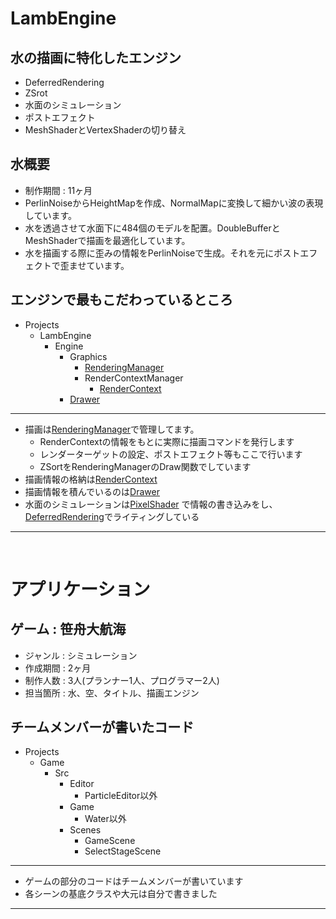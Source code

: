 # LambEngine
## 水の描画に特化したエンジン
* DeferredRendering
* ZSrot
* 水面のシミュレーション
* ポストエフェクト
* MeshShaderとVertexShaderの切り替え

## 水概要
* 制作期間 : 11ヶ月
* PerlinNoiseからHeightMapを作成、NormalMapに変換して細かい波の表現しています。
* 水を透過させて水面下に484個のモデルを配置。DoubleBufferとMeshShaderで描画を最適化しています。
* 水を描画する際に歪みの情報をPerlinNoiseで生成。それを元にポストエフェクトで歪ませています。

## エンジンで最もこだわっているところ
- Projects
  - LambEngine
    - Engine
      - Graphics
        - [RenderingManager](https://github.com/KikutaniTakuma/LambEngine/tree/master/Projects/LambEngine/Engine/Graphics/RenderingManager)
        - RenderContextManager
          - [RenderContext](https://github.com/KikutaniTakuma/LambEngine/tree/master/Projects/LambEngine/Engine/Graphics/RenderContextManager/RenderContext)
      - [Drawer](https://github.com/KikutaniTakuma/LambEngine/tree/master/Projects/LambEngine/Drawer)
---
* 描画は[RenderingManager](https://github.com/KikutaniTakuma/LambEngine/tree/master/Projects/LambEngine/Engine/Graphics/RenderingManager)で管理してます。
  * RenderContextの情報をもとに実際に描画コマンドを発行します
  * レンダーターゲットの設定、ポストエフェクト等もここで行います
  * ZSortをRenderingManagerのDraw関数でしています
* 描画情報の格納は[RenderContext](https://github.com/KikutaniTakuma/LambEngine/tree/master/Projects/LambEngine/Engine/Graphics/RenderContextManager/RenderContext)
* 描画情報を積んでいるのは[Drawer](https://github.com/KikutaniTakuma/LambEngine/tree/master/Projects/LambEngine/Drawer)
* 水面のシミュレーションは[PixelShader](https://github.com/KikutaniTakuma/LambEngine/blob/master/Projects/Game/Shaders/WaterTex2DShader/WaterTex2D.PS.hlsl)
で情報の書き込みをし、[DeferredRendering](https://github.com/KikutaniTakuma/LambEngine/tree/master/Projects/Game/Shaders/DeferredRendering)でライティングしている
---

<br> 

# アプリケーション
## ゲーム : 笹舟大航海
* ジャンル : シミュレーション
* 作成期間 : 2ヶ月
* 制作人数 : 3人(プランナー1人、プログラマー2人)
* 担当箇所 : 水、空、タイトル、描画エンジン
## チームメンバーが書いたコード
- Projects
  - Game
    - Src
      - Editor
        - ParticleEditor以外
      - Game
        - Water以外
      - Scenes
        - GameScene
        - SelectStageScene
---
* ゲームの部分のコードはチームメンバーが書いています
* 各シーンの基底クラスや大元は自分で書きました
---